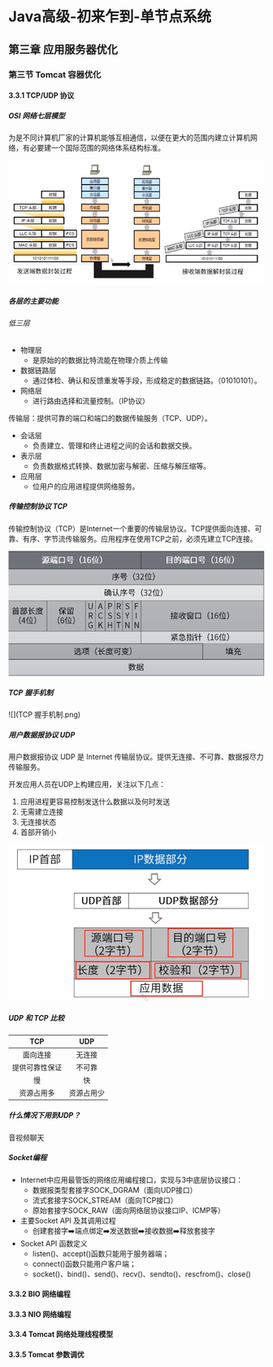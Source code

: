 # **Java高级-初来乍到-单节点系统**

## **第三章 应用服务器优化**

### **第三节 Tomcat 容器优化**

#### **3.3.1 TCP/UDP 协议**

##### **OSI 网络七层模型**

为是不同计算机厂家的计算机能够互相通信，以便在更大的范围内建立计算机网络，有必要建一个国际范围的网络体系结构标准。

<img src="OSI 七层模型.png">

##### **各层的主要功能**

###### 低三层

* 物理层
  * 是原始的的数据比特流能在物理介质上传输
* 数据链路层
  * 通过体检、确认和反馈重发等手段，形成稳定的数据链路。（01010101）。
* 网络层
  * 进行路由选择和流量控制。（IP协议）

传输层：提供可靠的端口和端口的数据传输服务（TCP、UDP）。

* 会话层
  * 负责建立、管理和终止进程之间的会话和数据交换。
* 表示层
  * 负责数据格式转换、数据加密与解密、压缩与解压缩等。
* 应用层
  * 位用户的应用进程提供网络服务。

##### **传输控制协议 TCP**

传输控制协议（TCP）是Internet一个重要的传输层协议。TCP提供面向连接、可靠、有序、字节流传输服务。应用程序在使用TCP之前，必须先建立TCP连接。

<img src="TCP.png">

##### **TCP 握手机制**

![](TCP 握手机制.png)

##### 用户数据报协议 UDP

用户数据报协议 UDP 是 Internet 传输层协议。提供无连接、不可靠、数据报尽力传输服务。

开发应用人员在UDP上构建应用，关注以下几点：

1. 应用进程更容易控制发送什么数据以及何时发送
2. 无需建立连接
3. 无连接状态
4. 首部开销小





![](UDP.png)

##### UDP 和 TCP 比较



|      TCP       |    UDP     |
| :------------: | :--------: |
|    面向连接    |   无连接   |
| 提供可靠性保证 |   不可靠   |
|       慢       |     快     |
|   资源占用多   | 资源占用少 |

##### 什么情况下用到UDP？

音视频聊天

##### Socket编程

* Internet中应用最管饭的网络应用编程接口，实现与3中底层协议接口：
  * 数据报类型套接字SOCK_DGRAM（面向UDP接口）
  * 流式套接字SOCK_STREAM（面向TCP接口）
  * 原始套接字SOCK_RAW（面向网络层协议接口IP、ICMP等）
* 主要Socket API 及其调用过程
  * 创建套接字:arrow_right:端点绑定:arrow_right:发送数据:arrow_right:接收数据:arrow_right:释放套接字
* Socket API 函数定义
  * listen()、accept()函数只能用于服务器端；
  * connect()函数只能用户客户端；
  * socket()、bind()、send()、recv()、sendto()、rescfrom()、close()

#### 3.3.2 BIO 网络编程

#### 3.3.3 NIO 网络编程

#### 3.3.4 Tomcat 网络处理线程模型

#### 3.3.5 Tomcat 参数调优

